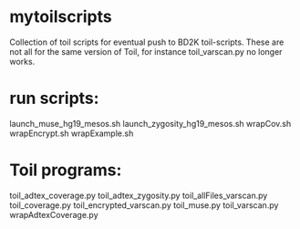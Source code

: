 # mytoilscripts

Collection of toil scripts for eventual push to BD2K toil-scripts.
These are not all for the same version of Toil, for instance toil_varscan.py no longer works.

# run scripts:
launch_muse_hg19_mesos.sh
launch_zygosity_hg19_mesos.sh
wrapCov.sh
wrapEncrypt.sh
wrapExample.sh

# Toil programs:
toil_adtex_coverage.py
toil_adtex_zygosity.py
toil_allFiles_varscan.py
toil_coverage.py
toil_encrypted_varscan.py
toil_muse.py
toil_varscan.py
wrapAdtexCoverage.py
